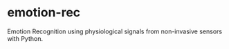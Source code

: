# emotion-rec
Emotion Recognition using physiological signals from non-invasive sensors with Python.

